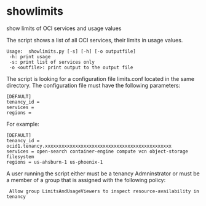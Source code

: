 # showlimits
show limits of OCI services and usage values

The script shows a list of all OCI services, their limits in usage values.
```
Usage:  showlimits.py [-s] [-h] [-o outputfile]
 -h: print usage
 -s: print list of services only
 -o <outfile>: print output to the output file
```
The script is looking for a configuration file limits.conf located in the same directory. The configuration file must have the following parameters:

```
[DEFAULT]
tenancy_id =
services =
regions =
```

For example:
```
[DEFAULT]
tenancy_id = ocid1.tenancy.xxxxxxxxxxxxxxxxxxxxxxxxxxxxxxxxxxxxxxxxxxxxxx
services = open-search container-engine compute vcn object-storage filesystem
regions = us-ahsburn-1 us-phoenix-1
```
A user running the script either must be a tenancy Admninstrator or must be a member of a group that is assigned with the following policy:
```
 Allow group LimitsAndUsageViewers to inspect resource-availability in tenancy
```
